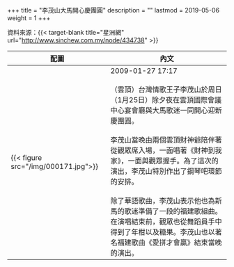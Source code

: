 +++
title = "李茂山大馬開心慶團圓"
description = ""
lastmod = 2019-05-06
weight = 1
+++

資料來源：{{< target-blank title="星洲網" url="http://www.sinchew.com.my/node/434738" >}}

配圖  | 內文 
--------------|-------
{{< figure src="/img/000171.jpg">}}|2009-01-27 17:17<br><br>（雲頂）台灣情歌王子李茂山於周日（1月25日）除夕夜在雲頂國際會議中心宴會廳與大馬歌迷一同開心迎新慶團圓。<br><br>李茂山當晚由兩個雲頂財神爺陪伴著從觀眾席入場，一面唱著《財神到我家》，一面與觀眾握手。為了這次的演出，李茂山特別作出了鋼琴吧環節的安排。<br><br>除了華語歌曲，李茂山表示他也為新馬的歌迷準備了一段的福建歌組曲。在演唱結束前，觀眾也從舞蹈員手中得到了年柑以及糖果。李茂山也以著名福建歌曲《愛拼才會贏》結束當晚的演出。


